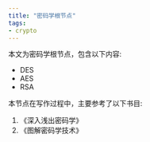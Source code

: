 ```yaml
---
title: "密码学根节点"
tags:
- crypto
---
```


本文为密码学根节点，包含以下内容:

- DES
- AES
- RSA

本节点在写作过程中，主要参考了以下书目:

1. 《深入浅出密码学》
1. 《图解密码学技术》